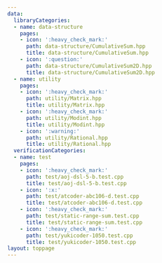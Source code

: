 ```yaml
---
data:
  libraryCategories:
  - name: data-structure
    pages:
    - icon: ':heavy_check_mark:'
      path: data-structure/CumulativeSum.hpp
      title: data-structure/CumulativeSum.hpp
    - icon: ':question:'
      path: data-structure/CumulativeSum2D.hpp
      title: data-structure/CumulativeSum2D.hpp
  - name: utility
    pages:
    - icon: ':heavy_check_mark:'
      path: utility/Matrix.hpp
      title: utility/Matrix.hpp
    - icon: ':heavy_check_mark:'
      path: utility/Modint.hpp
      title: utility/Modint.hpp
    - icon: ':warning:'
      path: utility/Rational.hpp
      title: utility/Rational.hpp
  verificationCategories:
  - name: test
    pages:
    - icon: ':heavy_check_mark:'
      path: test/aoj-dsl-5-b.test.cpp
      title: test/aoj-dsl-5-b.test.cpp
    - icon: ':x:'
      path: test/atcoder-abc106-d.test.cpp
      title: test/atcoder-abc106-d.test.cpp
    - icon: ':heavy_check_mark:'
      path: test/static-range-sum.test.cpp
      title: test/static-range-sum.test.cpp
    - icon: ':heavy_check_mark:'
      path: test/yukicoder-1050.test.cpp
      title: test/yukicoder-1050.test.cpp
layout: toppage
---
```

